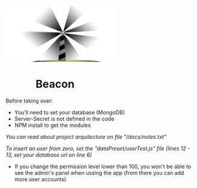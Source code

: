 <img src="https://github.com/Nethanzel/Beacon/blob/master/src/public/img/beacomlg.b47dabd0.png" width="300"/>

<h1>&nbsp;&nbsp;&nbsp;&nbsp;&nbsp;&nbsp;&nbsp;&nbsp;&nbsp;&nbsp;&nbsp;&nbsp;Beacon</h1>

Before taking over:

- You'll need to set your database (MongoDB)
- Server-Secret is not defined in the code
- NPM install to get the modules

*You can read about project arquitecture on file "/docs/notes.txt"*

*To insert an user from zero, set the "dataPreset/userTest.js" file (lines 12 - 13, set your database url on line 6)*
- If you change the permission level lower than 100, you won't be able to see the admin's panel when ussing the app (from there you can add more user accounts)
